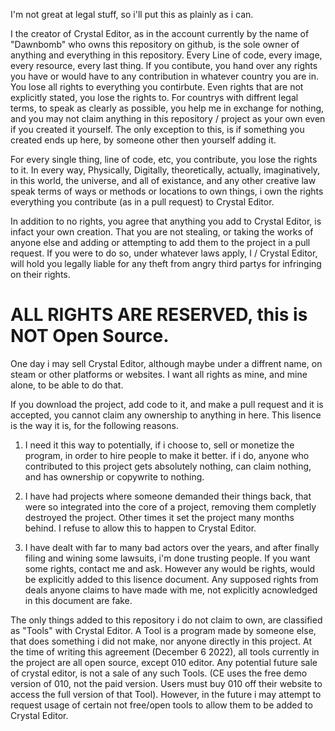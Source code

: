 I'm not great at legal stuff, so i'll put this as plainly as i can.

I the creator of Crystal Editor, as in the account currently by the name of "Dawnbomb"  who owns this repository on github,  is the sole owner of anything and everything in this repository. Every Line of code, every image, every resource, every last thing. If you contibute, you hand over any rights you have or would have to any contribution in whatever country you are in. You lose all rights to everything you contirbute. Even rights that are not explicitly stated, you lose the rights to. For countrys with diffrent legal terms, to speak as clearly as possible, you help me in exchange for nothing, and you may not claim anything in this repository / project as your own even if you created it yourself. The only exception to this, is if something you created ends up here, by someone other then yourself adding it. 

For every single thing, line of code, etc, you contribute, you lose the rights to it. In every way, Physically, Digitally, theoretically, actually, imaginatively, in this world, the universe, and all of existance, and any other creative law speak terms of ways or methods or locations to own things, i own the rights everything you contribute (as in a pull request) to Crystal Editor.

In addition to no rights, you agree that anything you add to Crystal Editor, is infact your own creation. That you are not stealing, or taking the works of anyone else and adding or attempting to add them to the project in a pull request. If you were to do so, under whatever laws apply, I / Crystal Editor, will hold you legally liable for any theft from angry third partys for infringing on their rights.


ALL RIGHTS ARE RESERVED, this is NOT Open Source. 
=============================================================================================================================================================
One day i may sell Crystal Editor, although maybe under a diffrent name, on steam or other platforms or websites. I want all rights as mine, and mine alone, to be able to do that. 

If you download the project, add code to it, and make a pull request and it is accepted, you cannot claim any ownership to anything in here.  This lisence is the way it is, for the following reasons.

1)  I need it this way to potentially, if i choose to, sell or monetize the program, in order to hire people to make it better. if i do, anyone who contributed to this project gets absolutely nothing, can claim nothing, and has ownership or copywrite to nothing.

2) I have had projects where someone demanded their things back, that were so integrated into the core of a project, removing them completly destroyed the project. Other times it set the project many months behind. I refuse to allow this to happen to Crystal Editor.

3) I have dealt with far to many bad actors over the years, and after finally filing and wining some lawsuits, i'm done trusting people. If you want some rights, contact me and ask. However any would be rights, would be explicitly added to this lisence document. Any supposed rights from deals anyone claims to have made with me, not explicitly acnowledged in this document are fake. 


The only things added to this repository i do not claim to own, are classified as "Tools" with Crystal Editor.  A Tool is a program made by someone else, that does something i did not make, nor anyone directly in this project. At the time of writing this agreement (December 6 2022), all tools currently in the project are all open source, except 010 editor. Any potential future sale of crystal editor, is not a sale of any such Tools. (CE uses the free demo version of 010, not the paid version. Users must buy 010 off their website to access the full version of that Tool). However, in the future i may attempt to request usage of certain not free/open tools to allow them to be added to Crystal Editor. 

